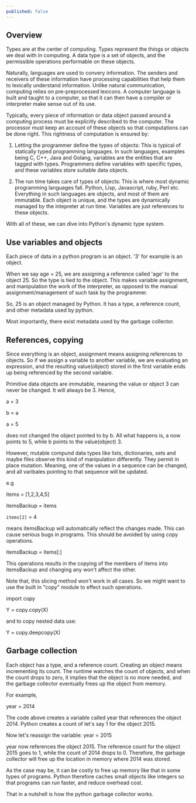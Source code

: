 ```yaml
---
published: false
---
```



## Overview<a id="sec-1-1"></a>

Types are at the center of computing. Types represent the things or objects we
deal with in computing. A data type is a set of objects, and the permissible
operations performable on these objects.

Naturally, languages are used to convery information. The senders and receivers
of these information have processing capabilities that help them to lexically
understand information. Unlike natural communication, computing relies on
pre-preprocessed lexicons. A computer language is built and taught to a
computer, so that it can then have a compiler or interpreter make sense out of
its use.

Typically, every piece of information or data object passed around a computing
process must be explicitly described to the computer. The processor must keep
an account of these objects so that computations can be done right. This
rightness of computation is ensured by:

1.  Letting the programmer define the types of objects:
    This is typical of statically typed programming languages. In such
    languages, examples being C, C++, Java and Golang, variables are the
    entities that are tagged with types. Programmers define variables with
    specific types, and these variables store suitable data objects.

2.  The run time takes care of types of objects:
    This is where most dynamic programming languages fall. Python, Lisp,
    Javascript, ruby, Perl etc. Everything in such languages are objects, and
    most of them are immutable. Each object is unique, and the types are
    dynamically managed by the intepreter at run time. Variables are just
    references to these objects.

With all of these, we can dive into Python's dynamic type system.

## Use variables and objects<a id="sec-1-2"></a>

Each piece of data in a python program is an object. '3' for example is an
object.

When we say age = 25, we are assigning a reference called 'age' to the
object 25. So the type is tied to the object. This makes variable assignment,
and manipulation the work of the interpreter, as opposed to the manual
assignment/management of such task by the programmer.

So, 25 is an object managed by Python. It has a type, a reference count, and other
metadata used by python.

Most importantly, there exist metadata used by the garbage collector.

## References, copying<a id="sec-1-3"></a>

Since everything is an object, assignment means assigning references to
objects. So if we assign a variable to another variable, we are evaluating an
expression, and the resulting value(object) stored in the first variable ends
up being referenced by the second variable.

Primitive data objects are immutable, meaning the value or object 3 can never
be changed. It will always be 3. Hence,

a = 3

b = a

a = 5

does not changed the object pointed to by b. All what happens is, a now points
to 5, while b points to the value(object) 3.

However, mutable compund data types like lists, dictionaries, sets and maybe
files observe this kind of manipulation differently. They permit in place
mutation. Meaning, one of the values in a sequence can be changed, and all
varibales pointing to that sequence will be updated.

e.g

items = [1,2,3,4,5]

itemsBackup = items

`items[2]` = 4

means itemsBackup will automatically reflect the changes made. This can cause
serious bugs in programs. This should be avoided by using copy operations.

itemsBackup = items[:]

This operations results in the copying of the members of items into
itemsBackup and changing any won't affect the other.

Note that, this slicing method won't work in all cases. So we might want to use
the built in "copy" module to effect such operations.

import copy

Y = copy.copy(X)

and to copy nested data use:

Y = copy.deepcopy(X)

## Garbage collection<a id="sec-1-4"></a>

Each object has a type, and a reference count. Creating an object means
 incrementing its count. The runtime watches the count of
objects, and when the count drops to zero, it implies that the object is no
more needed, and the garbage collector eventually frees up the object from
memory.

For example,

year = 2014

The code above creates a variable called year that references the
object 2014. Python creates a count of let's say 1 for the object 2015.

Now let's reassign the variable:
year = 2015

year now references the object 2015. The reference count for the object 2015 goes to 1,
while the count of 2014 drops to 0. Therefore, the garbage collector will free
up the location in memory where 2014 was stored.

As the case may be, it can be costly to free up memory like that in some types
of programs. Python therefore caches small objects like integers so that
programs can run faster, and reduce overhead cost.

That in a nutshell is how the python garbage collector works.

